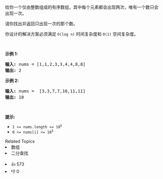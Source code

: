 <p>给你一个仅由整数组成的有序数组，其中每个元素都会出现两次，唯有一个数只会出现一次。</p>

<p>请你找出并返回只出现一次的那个数。</p>

<p>你设计的解决方案必须满足 <code>O(log n)</code> 时间复杂度和 <code>O(1)</code> 空间复杂度。</p>

<p>&nbsp;</p>

<p><strong>示例 1:</strong></p>

<pre>
<strong>输入:</strong> nums = [1,1,2,3,3,4,4,8,8]
<strong>输出:</strong> 2
</pre>

<p><strong>示例 2:</strong></p>

<pre>
<strong>输入:</strong> nums =  [3,3,7,7,10,11,11]
<strong>输出:</strong> 10
</pre>

<p>&nbsp;</p>

<p>
 <meta charset="UTF-8" /></p>

<p><strong>提示:</strong></p>

<ul> 
 <li><code>1 &lt;= nums.length &lt;= 10<sup>5</sup></code></li> 
 <li><code>0 &lt;= nums[i]&nbsp;&lt;= 10<sup>5</sup></code></li> 
</ul>

<div><div>Related Topics</div><div><li>数组</li><li>二分查找</li></div></div><br><div><li>👍 573</li><li>👎 0</li></div>